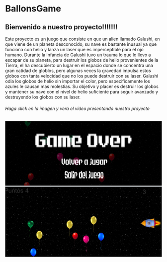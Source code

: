 # BallonsGame
## Bienvenido a nuestro proyecto!!!!!!!

Este proyecto es un juego que consiste en que un alien llamado Galushi, en que viene de un planeta desconocido, su nave es bastante inusual ya que funciona con helio y lanza un laser que es imperceptible para el ojo humano.
Durante la infancia de Galushi tuvo un trauma lo que lo llevo a escapar de su planeta, para destruir los globos de helio provenientes de la Tierra, el ha descubierto un lugar en el espacio donde se concentra una gran catidad de globlos, pero algunas veces la gravedad impulsa estos globos con tanta velocidad que no los puede destruir con su laser.
Galushi odia los globos de helio sin importar el color, pero especificamente los azules le causan mas molestias.
Su objetivo y placer es destruir los globos y mantener su nave con el nivel de helio suficiente para seguir avanzado y destruyendo los globos con su laser.

###### Haga click en la imagen y vera el video presentando nuestro proyecto
[![Image of main page](https://github.com/IndianaLora/BallonsGame/blob/main/Screenshot%20(664).png?raw=true)](https://www.youtube.com/watch?v=56mwO2y-ZlM)
![Image of main page](https://github.com/IndianaLora/BallonsGame/blob/main/Screenshot%20(663).png?raw=true)
